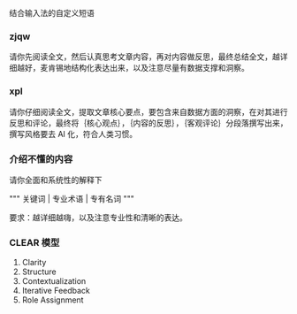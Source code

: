 
结合输入法的自定义短语


### zjqw
请你先阅读全文，然后认真思考文章内容，再对内容做反思，最终总结全文，越详细越好，麦肯锡地结构化表达出来，以及注意尽量有数据支撑和洞察。

### xpl
请你仔细阅读全文，提取文章核心要点，要包含来自数据方面的洞察，在对其进行反思和评论，最终将｛核心观点｝，｛内容的反思｝，｛客观评论｝分段落撰写出来，撰写风格要去 AI 化，符合人类习惯。

### 介绍不懂的内容
请你全面和系统性的解释下

"""
关键词 | 专业术语 | 专有名词
"""

要求：越详细越嗨，以及注意专业性和清晰的表达。

### CLEAR 模型
1. Clarity
2. Structure
3. Contextualization
4. Iterative Feedback
5. Role Assignment
